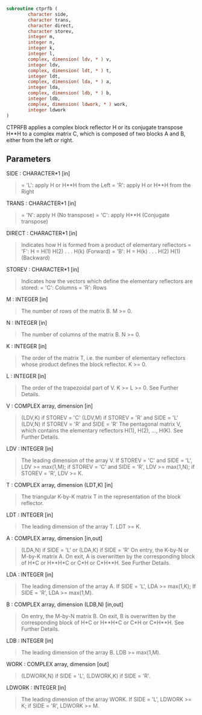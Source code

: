 ```fortran
subroutine ctprfb (
        character side,
        character trans,
        character direct,
        character storev,
        integer m,
        integer n,
        integer k,
        integer l,
        complex, dimension( ldv, * ) v,
        integer ldv,
        complex, dimension( ldt, * ) t,
        integer ldt,
        complex, dimension( lda, * ) a,
        integer lda,
        complex, dimension( ldb, * ) b,
        integer ldb,
        complex, dimension( ldwork, * ) work,
        integer ldwork
)
```

CTPRFB applies a complex  block reflector H or its
conjugate transpose H\*\*H to a complex matrix C, which is composed of two
blocks A and B, either from the left or right.

## Parameters
SIDE : CHARACTER\*1 [in]
> = 'L': apply H or H\*\*H from the Left
> = 'R': apply H or H\*\*H from the Right

TRANS : CHARACTER\*1 [in]
> = 'N': apply H (No transpose)
> = 'C': apply H\*\*H (Conjugate transpose)

DIRECT : CHARACTER\*1 [in]
> Indicates how H is formed from a product of elementary
> reflectors
> = 'F': H = H(1) H(2) . . . H(k) (Forward)
> = 'B': H = H(k) . . . H(2) H(1) (Backward)

STOREV : CHARACTER\*1 [in]
> Indicates how the vectors which define the elementary
> reflectors are stored:
> = 'C': Columns
> = 'R': Rows

M : INTEGER [in]
> The number of rows of the matrix B.
> M >= 0.

N : INTEGER [in]
> The number of columns of the matrix B.
> N >= 0.

K : INTEGER [in]
> The order of the matrix T, i.e. the number of elementary
> reflectors whose product defines the block reflector.
> K >= 0.

L : INTEGER [in]
> The order of the trapezoidal part of V.
> K >= L >= 0.  See Further Details.

V : COMPLEX array, dimension [in]
> (LDV,K) if STOREV = 'C'
> (LDV,M) if STOREV = 'R' and SIDE = 'L'
> (LDV,N) if STOREV = 'R' and SIDE = 'R'
> The pentagonal matrix V, which contains the elementary reflectors
> H(1), H(2), ..., H(K).  See Further Details.

LDV : INTEGER [in]
> The leading dimension of the array V.
> If STOREV = 'C' and SIDE = 'L', LDV >= max(1,M);
> if STOREV = 'C' and SIDE = 'R', LDV >= max(1,N);
> if STOREV = 'R', LDV >= K.

T : COMPLEX array, dimension (LDT,K) [in]
> The triangular K-by-K matrix T in the representation of the
> block reflector.

LDT : INTEGER [in]
> The leading dimension of the array T.
> LDT >= K.

A : COMPLEX array, dimension [in,out]
> (LDA,N) if SIDE = 'L' or (LDA,K) if SIDE = 'R'
> On entry, the K-by-N or M-by-K matrix A.
> On exit, A is overwritten by the corresponding block of
> H\*C or H\*\*H\*C or C\*H or C\*H\*\*H.  See Further Details.

LDA : INTEGER [in]
> The leading dimension of the array A.
> If SIDE = 'L', LDA >= max(1,K);
> If SIDE = 'R', LDA >= max(1,M).

B : COMPLEX array, dimension (LDB,N) [in,out]
> On entry, the M-by-N matrix B.
> On exit, B is overwritten by the corresponding block of
> H\*C or H\*\*H\*C or C\*H or C\*H\*\*H.  See Further Details.

LDB : INTEGER [in]
> The leading dimension of the array B.
> LDB >= max(1,M).

WORK : COMPLEX array, dimension [out]
> (LDWORK,N) if SIDE = 'L',
> (LDWORK,K) if SIDE = 'R'.

LDWORK : INTEGER [in]
> The leading dimension of the array WORK.
> If SIDE = 'L', LDWORK >= K;
> if SIDE = 'R', LDWORK >= M.
